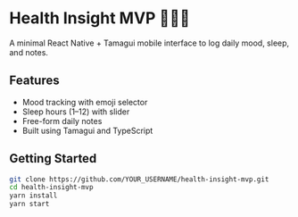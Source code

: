 # Health Insight MVP 🧘💤📝

A minimal React Native + Tamagui mobile interface to log daily mood, sleep, and notes.

## Features

- Mood tracking with emoji selector
- Sleep hours (1–12) with slider
- Free-form daily notes
- Built using Tamagui and TypeScript

## Getting Started

```bash
git clone https://github.com/YOUR_USERNAME/health-insight-mvp.git
cd health-insight-mvp
yarn install
yarn start
